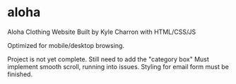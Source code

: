 # aloha
Aloha Clothing Website
Built by Kyle Charron with HTML/CSS/JS

Optimized for mobile/desktop browsing.

Project is not yet complete.
Still need to add the "category box"
Must implement smooth scroll, running into issues.
Styling for email form must be finished.

